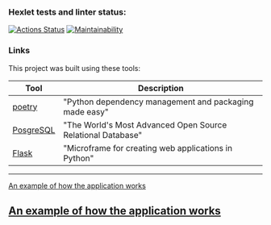 ### Hexlet tests and linter status:
[![Actions Status](https://github.com/Dmitry996/python-project-83/actions/workflows/hexlet-check.yml/badge.svg)](https://github.com/Dmitry996/python-project-83/actions)
[![Maintainability](https://api.codeclimate.com/v1/badges/bf8e268eb1ca88d05dac/maintainability)](https://codeclimate.com/github/Dmitry996/python-project-83/maintainability)


### Links

This project was built using these tools:

| Tool                                                                        | Description                                             |
|-----------------------------------------------------------------------------|---------------------------------------------------------|
| [poetry](https://python-poetry.org/)                                        | "Python dependency management and packaging made easy"  |
| [PosgreSQL](https://www.postgresql.org/)                                               | "The World's Most Advanced Open Source Relational Database"            |
| [Flask](https://flask.palletsprojects.com/en/3.0.x/)                                         | "Microframe for creating web applications in Python" |

---
[An example of how the application works](https://python-project-83-p52t.onrender.com/)

<h2><a href="https://python-project-83-p52t.onrender.com/">An example of how the application works</a></h2>